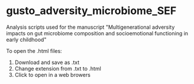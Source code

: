 # gusto_adversity_microbiome_SEF
Analysis scripts used for the manuscript "Multigenerational adversity impacts on gut microbiome composition and socioemotional functioning in early childhood"

To open the .html files:
1. Download and save as .txt
2. Change extension from .txt to .html
3. Click to open in a web browers
